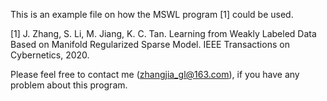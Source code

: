 This is an example file on how the MSWL program [1] could be used.

[1] J. Zhang, S. Li, M. Jiang, K. C. Tan. Learning from Weakly Labeled Data Based on Manifold Regularized Sparse Model. IEEE Transactions on Cybernetics, 2020.

Please feel free to contact me (zhangjia_gl@163.com), if you have any problem about this program.
